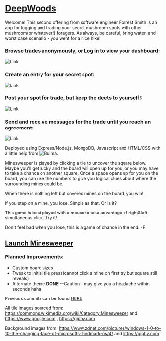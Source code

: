 # [DeepWoods](https://deepwoods.herokuapp.com/)
Welcome! This second offering from software engineer Forrest Smith is an app for logging and trading your secret mushroom spots with other mushroom(or whatever!) foragers. As always, be careful, bring water, and worst case scenario - you went for a nice hike!

### Browse trades anonymously, or Log in to view your dashboard:
![Link]()

### Create an entry for your secret spot:
![Link]()

### Post your spot for trade, but keep the deets to yourself!:
![Link]()

### Send and receive messages for the trade until you reach an agreement:
![Link]()


Deployed using Express/Node.js, MongoDB, Javascript and HTML/CSS with a little help from ![Bulma](bulma.io).

Minesweeper is played by clicking a tile to uncover the square below. Maybe you'll get lucky and the board will open up for you, or you may have to take a chance on another square. Once a space opens up for you on the board, you can use the numbers to give you logical clues about where the surrounding mines could be.

 When there is nothing left but covered mines on the board, you win!

 If you step on a mine, you lose. Simple as that. Or is it?

 This game is best played with a mouse to take advantage of right&left simultaneous click. Try it!

Don't feel bad when you lose, this is a game of chance in the end. -F

## [Launch Minesweeper](https://forrest216.github.io/minesweeper/)

### Planned improvements:
* Custom board sizes
* Tweak to initial tile press(cannot click a mine on first try but square still reveals)
* Alternate theme **DONE** --Caution - may give you a headache within seconds haha

Previous commits can be found [HERE](https://git.generalassemb.ly/forrest217/projects/tree/master/minesweeper)

All tile images sourced from:
https://commons.wikimedia.org/wiki/Category:Minesweeper
and
https://www.google.com , https://giphy.com

Background images from:
https://www.zdnet.com/pictures/windows-1-0-to-10-the-changing-face-of-microsofts-landmark-os/4/
and
https://giphy.com
